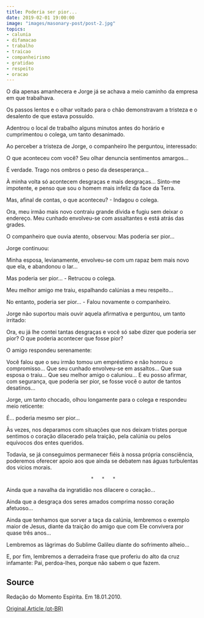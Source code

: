 ```yaml
---
title: Poderia ser pior...
date: 2019-02-01 19:00:00
image: "images/masonary-post/post-2.jpg"
topics: 
- calunia
- difamacao
- trabalho
- traicao
- companheirismo
- gratidao
- respeito
- oracao
---
```


O dia apenas amanhecera e Jorge já se achava a meio caminho da empresa em que
trabalhava.

Os passos lentos e o olhar voltado para o chão demonstravam a tristeza e o
desalento de que estava possuído.

Adentrou o local de trabalho alguns minutos antes do horário e cumprimentou o
colega, um tanto desanimado.

Ao perceber a tristeza de Jorge, o companheiro lhe perguntou, interessado:

O que aconteceu com você? Seu olhar denuncia sentimentos amargos...

É verdade. Trago nos ombros o peso da desesperança...

À minha volta só acontecem desgraças e mais desgraças... Sinto-me impotente, e
penso que sou o homem mais infeliz da face da Terra.

Mas, afinal de contas, o que aconteceu? - Indagou o colega.

Ora, meu irmão mais novo contraiu grande dívida e fugiu sem deixar o endereço.
Meu cunhado envolveu-se com assaltantes e está atrás das grades.

O companheiro que ouvia atento, observou: Mas poderia ser pior...

Jorge continuou:

Minha esposa, levianamente, envolveu-se com um rapaz bem mais novo que ela, e
abandonou o lar...

Mas poderia ser pior... - Retrucou o colega.

Meu melhor amigo me traiu, espalhando calúnias a meu respeito...

No entanto, poderia ser pior... - Falou novamente o companheiro.

Jorge não suportou mais ouvir aquela afirmativa e perguntou, um tanto irritado:

Ora, eu já lhe contei tantas desgraças e você só sabe dizer que poderia ser
pior? O que poderia acontecer que fosse pior?

O amigo respondeu serenamente:

Você falou que o seu irmão tomou um empréstimo e não honrou o compromisso...
Que seu cunhado envolveu-se em assaltos... Que sua esposa o traiu... Que seu
melhor amigo o caluniou... E eu posso afirmar, com segurança, que poderia ser
pior, se fosse você o autor de tantos desatinos...

Jorge, um tanto chocado, olhou longamente para o colega e respondeu meio
reticente:

É... poderia mesmo ser pior...

Às vezes, nos deparamos com situações que nos deixam tristes porque sentimos o
coração dilacerado pela traição, pela calúnia ou pelos equívocos dos entes
queridos.

Todavia, se já conseguimos permanecer fiéis à nossa própria consciência,
poderemos oferecer apoio aos que ainda se debatem nas águas turbulentas dos
vícios morais.

                                   *   *   *

Ainda que a navalha da ingratidão nos dilacere o coração...

Ainda que a desgraça dos seres amados comprima nosso coração afetuoso...

Ainda que tenhamos que sorver a taça da calúnia, lembremos o exemplo maior de
Jesus, diante da traição do amigo que com Ele convivera por quase três anos...

Lembremos as lágrimas do Sublime Galileu diante do sofrimento alheio...

E, por fim, lembremos a derradeira frase que proferiu do alto da cruz
infamante: Pai, perdoa-lhes, porque não sabem o que fazem. 


## Source
Redação do Momento Espírita.
Em 18.01.2010.


[Original Article (pt-BR)](http://momento.com.br/pt/ler_texto.php?id=456)
